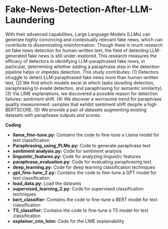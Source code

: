 # Fake-News-Detection-After-LLM-Laundering

With their advanced capabilities, Large Language Models (LLMs) can generate highly convincing and contextually relevant fake news, which can contribute to disseminating misinformation. Though there is much research on fake news detection for human-written text, the field of detecting LLM-generated fake news is still under-explored. This research measures the efficacy of detectors in identifying LLM-paraphrased fake news, in particular, determining whether adding a paraphrase step in the detection pipeline helps or impedes detection. This study contributes: (1) Detectors struggle to detect LLM-paraphrased fake news more than human-written text, (2) We find which models excel at which tasks (evading detection, paraphrasing to evade detection, and paraphrasing for semantic similarity). (3) Via LIME explanations, we discovered a possible reason for detection failures: sentiment shift. (4) We discover a worrisome trend for paraphrase quality measurement: samples that exhibit sentiment shift despite a high BERTSCORE. (5) We provide a pair of datasets augmenting existing datasets with paraphrase outputs and scores.

**Coding**

- **llama_fine-tune.py:** Contains the code to fine-tune a Llama model for text classification
- **Paraphrasing_using_PLMs.py:** Code to generate paraphrase text
- **sentiment analysis.py:** Code for sentiment analysis
- **linguistic_features.py:** Code for analyzing linguistic features
- **paraphrase_evaluation.py:** Code for evaluating paraphrasing text.
- **deep_learning.py:** Code for deep learning classification techniques
- **gpt_fine-tune_2.py:** Contains the code to fine-tune a GPT model for text classification
- **load_data.py:** Load the datasets
- **supervised_learning_2.py:** Code for supervised classification techniques
- **bert_classifier:** Contains the code to fine-tune a BERT model for text classification
- **T5_classifier:** Contains the code to fine-tune a T5 model for text classification
- **explainer_cnn_lstm:** Code for the LIME explainability

